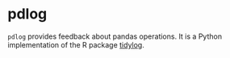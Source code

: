 # pdlog

`pdlog` provides feedback about pandas operations. It is a Python implementation of the R package [tidylog](https://github.com/elbersb/tidylog).

